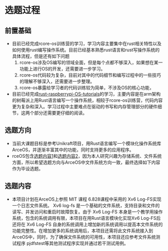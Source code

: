 # 选题过程
## 前置基础
- 目前已经完成rcore-os训练营的学习，学习内容主要集中在rust相关特性以及如何使用rust编写操作系统。目前已经基本熟悉rust语言和rust写操作系统的具体流程，但是还有如下问题
  1.  rcore-os涉及OS编写的领域全面，但是每个点都不够深入，如果想在某一功能上进行OS的开发，还需要进一步学习。
  2.  rcore-os代码较为复杂，目前对其中的代码细节和编写过程中的一些技巧的理解不够深入，还需要进一步整理。
  3.  rcore-os暴露给学习者的代码训练较为简单，不涉及OS的核心功能，
- 目前已经完成[rust-raspberrypi-OS-tutorials](https://github.com/rust-embedded/rust-raspberrypi-OS-tutorials)的学习，主要内容是在arm架构的树莓派上用Rust语言编写一个操作系统，相较于rcore-os训练营，代码内容更为复杂和深入。学习过程中主要难点在驱动的书写和内存管理部分的硬件细节，这两个部分还需要更仔细的阅读。
## 选题方向
- 当前大课题目标是参考Unikraft项目，用Rust语言编写一个模块化操作系统库ArceOS，并逐渐丰富其中的功能，同时支持更多的应用程序。
- rceOS包含[选题内容1](https://learningos.github.io/os-lectures/oslabs/biglabs.html#15)和[选题内容2](https://learningos.github.io/os-lectures/oslabs/biglabs.html#16)，因为本人研究兴趣为存储系统、文件系统方面，所以希望选题方向与ArceOS中文件系统方向一致，最终选择如下内容作为毕设选题。
  
## 选题内容

- 本项目计划在ArceOS上参照 MIT 课程 6.828课程中采用的 Xv6 Log-FS实现一个日志文件系统。 Xv6 log-fs 是一个基础的文件系统，支持目录和文件的读写、并发访问和重启时故障恢复。由于 Xv6 Log-FS 本身是一个教学用操作系统，包含的系统调用有限，本项目在用Rust语言模块化实现Xv6 Log-FS后还将在 Xv6 Log-FS 自身的系统调用上增加新的系统调用以提高本文件系统的功能完整性。在增加更多的系统调用后，本项目还需将此文件系统接入到ArceOS中，同时，为了确保文件系统的可用性，本项目还应参考文件系统测试程序 pjdfstest等其他测试程序实现并通过若干测试用例。